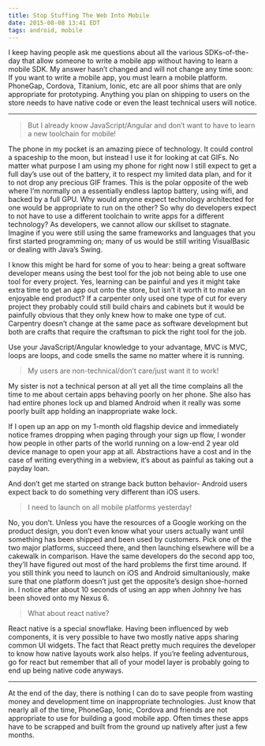 ```yaml
---
title: Stop Stuffing The Web Into Mobile
date: 2015-08-08 13:41 EDT
tags: android, mobile
---
```


I keep having people ask me questions about all the various SDKs-of-the-day that allow someone to write a mobile app without having to learn a mobile SDK. My answer hasn’t changed and will not change any time soon: If you want to write a mobile app, you must learn a mobile platform. PhoneGap, Cordova, Titanium, Ionic, etc are all poor shims that are only appropriate for prototyping. Anything you plan on shipping to users on the store needs to have native code or even the least technical users will notice.

- - -

> But I already know JavaScript/Angular and don’t want to have to learn a new toolchain for mobile!

The phone in my pocket is an amazing piece of technology. It could control a spaceship to the moon, but instead I use it for looking at cat GIFs. No matter what purpose I am using my phone for right now I still expect to get a full day’s use out of the battery, it to respect my limited data plan, and for it to not drop any precious GIF frames. This is the polar opposite of the web where I’m normally on a essentially endless laptop battery, using wifi, and backed by a full GPU. Why would anyone expect technology architected for one would be appropriate to run on the other? So why do developers expect to not have to use a different toolchain to write apps for a different technology? As developers, we cannot allow our skillset to stagnate. Imagine if you were still using the same frameworks and languages that you first started programming on; many of us would be still writing VisualBasic or dealing with Java’s Swing.

I know this might be hard for some of you to hear: being a great software developer means using the best tool for the job not being able to use one tool for every project. Yes, learning can be painful and yes it might take extra time to get an app out onto the store, but isn’t it worth it to make an enjoyable end product? If a carpenter only used one type of cut for every project they probably could still build chairs and cabinets but it would be painfully obvious that they only knew how to make one type of cut. Carpentry doesn’t change at the same pace as software development but both are crafts that require the craftsman to pick the right tool for the job.

Use your JavaScript/Angular knowledge to your advantage, MVC is MVC, loops are loops, and code smells the same no matter where it is running.

> My users are non-technical/don’t care/just want it to work!

My sister is not a technical person at all yet all the time complains all the time to me about certain apps behaving poorly on her phone. She also has had entire phones lock up and blamed Android when it really was some poorly built app holding an inappropriate wake lock.

If I open up an app on my 1-month old flagship device and immediately notice frames dropping when paging through your sign up flow, I wonder how people in other parts of the world running on a low-end 2 year old device manage to open your app at all. Abstractions have a cost and in the case of writing everything in a webview, it’s about as painful as taking out a payday loan.

And don’t get me started on strange back button behavior- Android users expect back to do something very different than iOS users.

> I need to launch on all mobile platforms yesterday!

No, you don’t. Unless you have the resources of a Google working on the product design, you don’t even know what your users actually want until something has been shipped and been used by customers. Pick one of the two major platforms, succeed there, and then launching elsewhere will be a cakewalk in comparison. Have the same developers do the second app too, they’ll have figured out most of the hard problems the first time around. If you still think you need to launch on iOS and Android simultaniously, make sure that one platform doesn’t just get the opposite’s design shoe-horned in. I notice after about 10 seconds of using an app when Johnny Ive has been shoved onto my Nexus 6.

> What about react native?

React native is a special snowflake. Having been influenced by web components, it is very possible to have two mostly native apps sharing common UI widgets. The fact that React pretty much requires the developer to know how native layouts work also helps. If you’re feeling adventurous, go for react but remember that all of your model layer is probably going to end up being native code anyways.

- - -

At the end of the day, there is nothing I can do to save people from wasting money and development time on inappropriate technologies. Just know that nearly all of the time, PhoneGap, Ionic, Cordova and friends are not appropriate to use for building a good mobile app. Often times these apps have to be scrapped and built from the ground up natively after just a few months.
